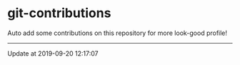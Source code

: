 # git-contributions

Auto add some contributions on this repository for more look-good profile!

---

Update at 2019-09-20 12:17:07
